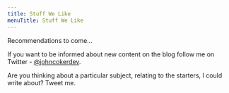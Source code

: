 ```yaml
---
title: Stuff We Like 
menuTitle: Stuff We Like
---
```


Recommendations to come...

If you want to be informed about new content on the blog follow me on Twitter - [@johncokerdev](https://twitter.com/johncokerdev).

Are you thinking about a particular subject, relating to the starters, I could write about? Tweet me.
